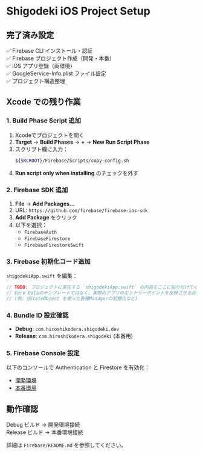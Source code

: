 # Shigodeki iOS Project Setup

## 完了済み設定

✅ Firebase CLI インストール・認証  
✅ Firebase プロジェクト作成（開発・本番）  
✅ iOS アプリ登録（両環境）  
✅ GoogleService-Info.plist ファイル設定  
✅ プロジェクト構造整理  

## Xcode での残り作業

### 1. Build Phase Script 追加
1. Xcodeでプロジェクトを開く
2. **Target** → **Build Phases** → **+** → **New Run Script Phase**
3. スクリプト欄に入力：
   ```bash
   ${SRCROOT}/Firebase/Scripts/copy-config.sh
   ```
4. **Run script only when installing** のチェックを外す

### 2. Firebase SDK 追加
1. **File** → **Add Packages...**
2. URL: `https://github.com/firebase/firebase-ios-sdk`
3. **Add Package** をクリック
4. 以下を選択：
   - `FirebaseAuth`
   - `FirebaseFirestore`
   - `FirebaseFirestoreSwift`

### 3. Firebase 初期化コード追加
`shigodekiApp.swift` を編集：

```swift
// TODO: プロジェクトに実在する `shigodekiApp.swift` の内容をここに貼り付けてください。
// Core Dataのテンプレートではなく、実際のアプリのエントリーポイントを反映させる必要があります。
// (例: @StateObject を使った各種Managerの初期化など)
```

### 4. Bundle ID 設定確認
- **Debug**: `com.hiroshikodera.shigodeki.dev`
- **Release**: `com.hiroshikodera.shigodeki` (本番用)

### 5. Firebase Console 設定
以下のコンソールで Authentication と Firestore を有効化：
- [開発環境](https://console.firebase.google.com/project/shigodeki-dev/overview)
- [本番環境](https://console.firebase.google.com/project/shigodeki-prod/overview)

## 動作確認
Debug ビルド → 開発環境接続  
Release ビルド → 本番環境接続

詳細は `Firebase/README.md` を参照してください。